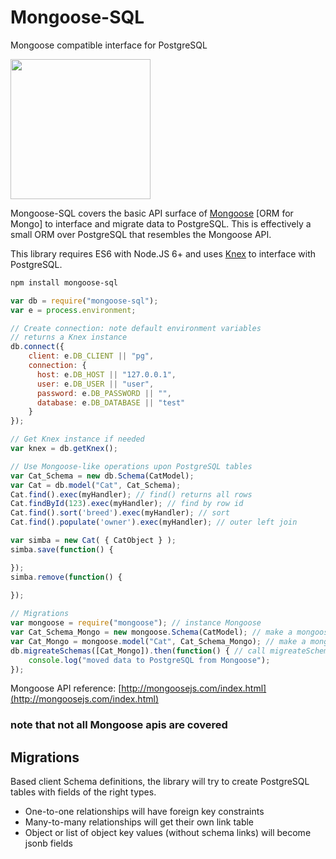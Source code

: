 # Mongoose-SQL

Mongoose compatible interface for PostgreSQL

<img height="224px" src = "http://t10.deviantart.net/l0aLpKFx8pPp4COINIGMRXIVWuQ=/fit-in/700x350/filters:fixed_height(100,100):origin()/pre05/503a/th/pre/f/2014/341/1/5/rikki_tikki_tavi_by_hidde99-d88zxp6.png"/>

Mongoose-SQL covers the basic API surface of [Mongoose](http://mongoosejs.com) [ORM for Mongo] to interface and migrate data to PostgreSQL. This is effectively a small ORM over PostgreSQL that resembles the Mongoose API.

This library requires ES6 with Node.JS 6+ and uses [Knex](http://knexjs.org/) to interface with PostgreSQL.

```bash
npm install mongoose-sql
```

```js
var db = require("mongoose-sql");
var e = process.environment;

// Create connection: note default environment variables
// returns a Knex instance
db.connect({
    client: e.DB_CLIENT || "pg",
    connection: {
      host: e.DB_HOST || "127.0.0.1",
      user: e.DB_USER || "user",
      password: e.DB_PASSWORD || "",
      database: e.DB_DATABASE || "test"
    }
});

// Get Knex instance if needed
var knex = db.getKnex();

// Use Mongoose-like operations upon PostgreSQL tables
var Cat_Schema = new db.Schema(CatModel);
var Cat = db.model("Cat", Cat_Schema);
Cat.find().exec(myHandler); // find() returns all rows
Cat.findById(123).exec(myHandler); // find by row id
Cat.find().sort('breed').exec(myHandler); // sort
Cat.find().populate('owner').exec(myHandler); // outer left join

var simba = new Cat( { CatObject } );
simba.save(function() {

});
simba.remove(function() {
    
});

// Migrations
var mongoose = require("mongoose"); // instance Mongoose
var Cat_Schema_Mongo = new mongoose.Schema(CatModel); // make a mongoose schema
var Cat_Mongo = mongoose.model("Cat", Cat_Schema_Mongo); // make a mongoose model
db.migreateSchemas([Cat_Mongo]).then(function() { // call migreateSchemas with model
    console.log("moved data to PostgreSQL from Mongoose");
});
```

Mongoose API reference:
[http://mongoosejs.com/index.html](http://mongoosejs.com/index.html)
### note that not all Mongoose apis are covered

## Migrations

Based client Schema definitions, the library will try to create PostgreSQL tables with fields of the right types.

* One-to-one relationships will have foreign key constraints
* Many-to-many relationships will get their own link table
* Object or list of object key values (without schema links) will become jsonb fields
